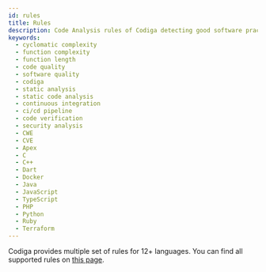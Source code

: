 ```yaml
---
id: rules
title: Rules
description: Code Analysis rules of Codiga detecting good software practices, security and vulnerability issues. Available for 12+ languages on GitHub, GitLab and Bitbucket.
keywords:
  - cyclomatic complexity
  - function complexity
  - function length
  - code quality
  - software quality
  - codiga
  - static analysis
  - static code analysis
  - continuous integration
  - ci/cd pipeline
  - code verification
  - security analysis
  - CWE
  - CVE
  - Apex
  - C
  - C++
  - Dart
  - Docker
  - Java
  - JavaScript
  - TypeScript
  - PHP
  - Python
  - Ruby
  - Terraform
---
```


Codiga provides multiple set of rules for 12+ languages.
You can find all supported rules on [this page](https://www.codiga.io/code-analysis/rules/).
